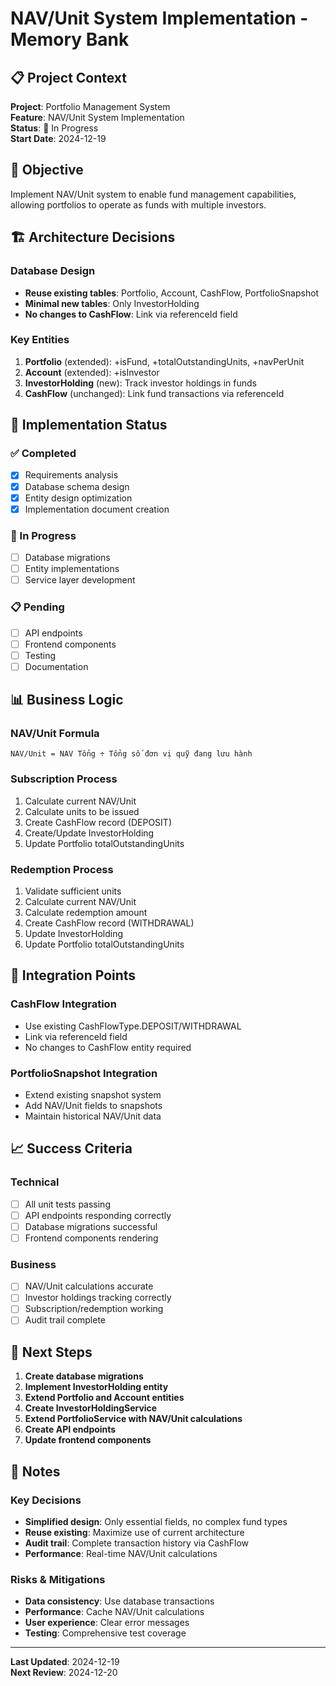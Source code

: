 # NAV/Unit System Implementation - Memory Bank

## 📋 Project Context

**Project**: Portfolio Management System  
**Feature**: NAV/Unit System Implementation  
**Status**: 🚧 In Progress  
**Start Date**: 2024-12-19  

## 🎯 Objective

Implement NAV/Unit system to enable fund management capabilities, allowing portfolios to operate as funds with multiple investors.

## 🏗️ Architecture Decisions

### Database Design
- **Reuse existing tables**: Portfolio, Account, CashFlow, PortfolioSnapshot
- **Minimal new tables**: Only InvestorHolding
- **No changes to CashFlow**: Link via referenceId field

### Key Entities
1. **Portfolio** (extended): +isFund, +totalOutstandingUnits, +navPerUnit
2. **Account** (extended): +isInvestor
3. **InvestorHolding** (new): Track investor holdings in funds
4. **CashFlow** (unchanged): Link fund transactions via referenceId

## 🔧 Implementation Status

### ✅ Completed
- [x] Requirements analysis
- [x] Database schema design
- [x] Entity design optimization
- [x] Implementation document creation

### 🚧 In Progress
- [ ] Database migrations
- [ ] Entity implementations
- [ ] Service layer development

### 📋 Pending
- [ ] API endpoints
- [ ] Frontend components
- [ ] Testing
- [ ] Documentation

## 📊 Business Logic

### NAV/Unit Formula
```
NAV/Unit = NAV Tổng ÷ Tổng số đơn vị quỹ đang lưu hành
```

### Subscription Process
1. Calculate current NAV/Unit
2. Calculate units to be issued
3. Create CashFlow record (DEPOSIT)
4. Create/Update InvestorHolding
5. Update Portfolio totalOutstandingUnits

### Redemption Process
1. Validate sufficient units
2. Calculate current NAV/Unit
3. Calculate redemption amount
4. Create CashFlow record (WITHDRAWAL)
5. Update InvestorHolding
6. Update Portfolio totalOutstandingUnits

## 🔗 Integration Points

### CashFlow Integration
- Use existing CashFlowType.DEPOSIT/WITHDRAWAL
- Link via referenceId field
- No changes to CashFlow entity required

### PortfolioSnapshot Integration
- Extend existing snapshot system
- Add NAV/Unit fields to snapshots
- Maintain historical NAV/Unit data

## 📈 Success Criteria

### Technical
- [ ] All unit tests passing
- [ ] API endpoints responding correctly
- [ ] Database migrations successful
- [ ] Frontend components rendering

### Business
- [ ] NAV/Unit calculations accurate
- [ ] Investor holdings tracking correctly
- [ ] Subscription/redemption working
- [ ] Audit trail complete

## 🚀 Next Steps

1. **Create database migrations**
2. **Implement InvestorHolding entity**
3. **Extend Portfolio and Account entities**
4. **Create InvestorHoldingService**
5. **Extend PortfolioService with NAV/Unit calculations**
6. **Create API endpoints**
7. **Update frontend components**

## 📝 Notes

### Key Decisions
- **Simplified design**: Only essential fields, no complex fund types
- **Reuse existing**: Maximize use of current architecture
- **Audit trail**: Complete transaction history via CashFlow
- **Performance**: Real-time NAV/Unit calculations

### Risks & Mitigations
- **Data consistency**: Use database transactions
- **Performance**: Cache NAV/Unit calculations
- **User experience**: Clear error messages
- **Testing**: Comprehensive test coverage

---

**Last Updated**: 2024-12-19  
**Next Review**: 2024-12-20
